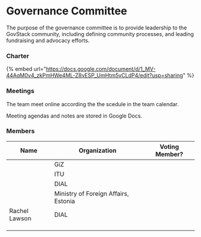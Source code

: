 # Governance Committee

The purpose of the governance committee is to provide leadership to the GovStack community, including defining community processes, and leading fundraising and advocacy efforts.

### Charter

{% embed url="https://docs.google.com/document/d/1_MV-44AqM0v4_zkPmHWe4ML-Z8vESP_UmHtm5vCLdP4/edit?usp=sharing" %}

### Meetings

The team meet online according the the scedule in the team calendar.

Meeting agendas and notes are stored in Google Docs.

### Members

<table><thead><tr><th>Name</th><th>Organization</th><th data-type="select">Voting Member?</th></tr></thead><tbody><tr><td></td><td>GiZ</td><td></td></tr><tr><td></td><td>ITU</td><td></td></tr><tr><td></td><td>DIAL</td><td></td></tr><tr><td></td><td>Ministry of Foreign Affairs, Estonia</td><td></td></tr><tr><td>Rachel Lawson</td><td>DIAL</td><td></td></tr><tr><td></td><td></td><td></td></tr><tr><td></td><td></td><td></td></tr><tr><td></td><td></td><td></td></tr></tbody></table>
